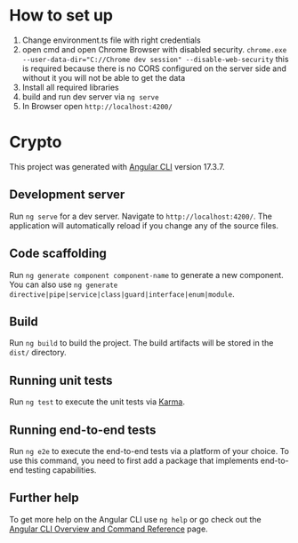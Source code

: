 # How to set up 

1. Change environment.ts file with right credentials
2. open cmd and open Chrome Browser with disabled security. `chrome.exe --user-data-dir="C://Chrome dev session" --disable-web-security`
   this is required because there is no CORS configured on the server side and without it you will not be able to get the data
3. Install all required libraries
4. build and run dev server via `ng serve`
5. In Browser open `http://localhost:4200/`

# Crypto

This project was generated with [Angular CLI](https://github.com/angular/angular-cli) version 17.3.7.

## Development server

Run `ng serve` for a dev server. Navigate to `http://localhost:4200/`. The application will automatically reload if you change any of the source files.

## Code scaffolding

Run `ng generate component component-name` to generate a new component. You can also use `ng generate directive|pipe|service|class|guard|interface|enum|module`.

## Build

Run `ng build` to build the project. The build artifacts will be stored in the `dist/` directory.

## Running unit tests

Run `ng test` to execute the unit tests via [Karma](https://karma-runner.github.io).

## Running end-to-end tests

Run `ng e2e` to execute the end-to-end tests via a platform of your choice. To use this command, you need to first add a package that implements end-to-end testing capabilities.

## Further help

To get more help on the Angular CLI use `ng help` or go check out the [Angular CLI Overview and Command Reference](https://angular.io/cli) page.
